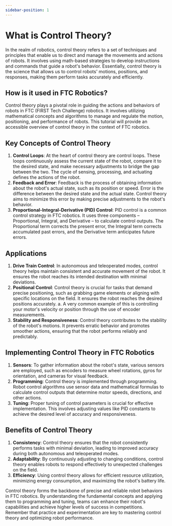 ```yaml
---
sidebar-position: 1
---
```


# What is Control Theory?
In the realm of robotics, control theory refers to a set of techniques and principles that enable us to direct and manage the movements and actions of robots. It involves using math-based strategies to develop instructions and commands that guide a robot's behavior. Essentially, control theory is the science that allows us to control robots' motions, positions, and responses, making them perform tasks accurately and efficiently.

## How is it used in FTC Robotics?

Control theory plays a pivotal role in guiding the actions and behaviors of robots in FTC (FIRST Tech Challenge) robotics. It involves utilizing mathematical concepts and algorithms to manage and regulate the motion, positioning, and performance of robots. This tutorial will provide an accessible overview of control theory in the context of FTC robotics.

## Key Concepts of Control Theory

1. **Control Loops**: At the heart of control theory are control loops. These loops continuously assess the current state of the robot, compare it to the desired state, and make necessary adjustments to bridge the gap between the two. The cycle of sensing, processing, and actuating defines the actions of the robot.
2. **Feedback and Error**: Feedback is the process of obtaining information about the robot's actual state, such as its position or speed. Error is the difference between the desired state and the actual state. Control theory aims to minimize this error by making precise adjustments to the robot's behavior.
3. **Proportional-Integral-Derivative (PID) Control**: PID control is a common control strategy in FTC robotics. It uses three components – Proportional, Integral, and Derivative – to calculate control outputs. The Proportional term corrects the present error, the Integral term corrects accumulated past errors, and the Derivative term anticipates future errors.

## Applications
1. **Drive Train Control**: In autonomous and teleoperated modes, control theory helps maintain consistent and accurate movement of the robot. It ensures the robot reaches its intended destination with minimal deviations.
2. **Positional Control**: Control theory is crucial for tasks that demand precise positioning, such as grabbing game elements or aligning with specific locations on the field. It ensures the robot reaches the desired positions accurately.
   a. A very common example of this is controlling your motor's velocity or position through the use of encoder measurements. 
3. **Stability and Responsiveness**: Control theory contributes to the stability of the robot's motions. It prevents erratic behavior and promotes smoother actions, ensuring that the robot performs reliably and predictably.

## Implementing Control Theory in FTC Robotics
1. **Sensors**: To gather information about the robot's state, various sensors are employed, such as encoders to measure wheel rotations, gyros for orientation, and cameras for visual feedback.
2. **Programming**: Control theory is implemented through programming. Robot control algorithms use sensor data and mathematical formulas to calculate control outputs that determine motor speeds, directions, and other actions.
3. **Tuning**: Proper tuning of control parameters is crucial for effective implementation. This involves adjusting values like PID constants to achieve the desired level of accuracy and responsiveness.

## Benefits of Control Theory

1. **Consistency**: Control theory ensures that the robot consistently performs tasks with minimal deviation, leading to improved accuracy during both autonomous and teleoperated modes.
2. **Adaptability**: By continuously adjusting to changing conditions, control theory enables robots to respond effectively to unexpected challenges on the field.
3. **Efficiency**: Using control theory allows for efficient resource utilization, minimizing energy consumption, and maximizing the robot's battery life.

Control theory forms the backbone of precise and reliable robot behaviors in FTC robotics. By understanding the fundamental concepts and applying them to programming and tuning, teams can enhance their robot's capabilities and achieve higher levels of success in competitions. Remember that practice and experimentation are key to mastering control theory and optimizing robot performance.
